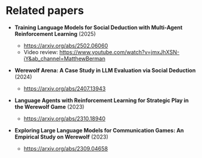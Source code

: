 # Related papers

- **Training Language Models for Social Deduction with Multi-Agent Reinforcement Learning** (2025)
  - https://arxiv.org/abs/2502.06060
  - Video review: https://www.youtube.com/watch?v=jmxJhXSN-iY&ab_channel=MatthewBerman

- **Werewolf Arena: A Case Study in LLM Evaluation via Social Deduction** (2024)
  - https://arxiv.org/abs/2407.13943

- **Language Agents with Reinforcement Learning for Strategic Play in the Werewolf Game** (2023)
  - https://arxiv.org/abs/2310.18940

- **Exploring Large Language Models for Communication Games: An Empirical Study on Werewolf** (2023)
  - https://arxiv.org/abs/2309.04658


